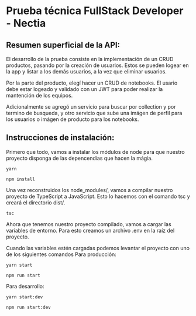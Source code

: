 # Prueba técnica FullStack Developer - Nectia

## Resumen superficial de la API:
El desarrollo de la prueba consiste en la implementación de un CRUD productos, pasando por la creación de usuarios. Estos se pueden logear en la app y listar a los demás usuarios, a la vez que eliminar usuarios.

Por la parte del producto, elegí hacer un CRUD de notebooks. El usario debe estar logeado y validado con un JWT para poder realizar la mantención de los equipos. 

Adicionalmente se agregó un servicio para buscar por collection y por termino de busqueda, y otro servicio que sube una imágen de perfil para los usuarios o imágen de producto para los notebooks.

## Instrucciones de instalación:
Primero que todo, vamos a instalar los módulos de node para que nuestro proyecto disponga de las depencendias que hacen la mágia.
```
yarn
```
```
npm install
```

Una vez reconstruidos los node_modules/, vamos a compilar nuestro proyecto de TypeScript a JavaScript. Esto lo hacemos con el comando tsc y creará el directorio dist/.
```
tsc
```

Ahora que tenemos nuestro proyecto compilado, vamos a cargar las variables de entorno. Para esto creamos un archivo .env en la raíz del proyecto.

Cuando las variables estén cargadas podemos levantar el proyecto con uno de los siguientes comandos
Para producción:
```
yarn start
```
```
npm run start
```
Para desarrollo:
```
yarn start:dev
```
```
npm run start:dev
```
